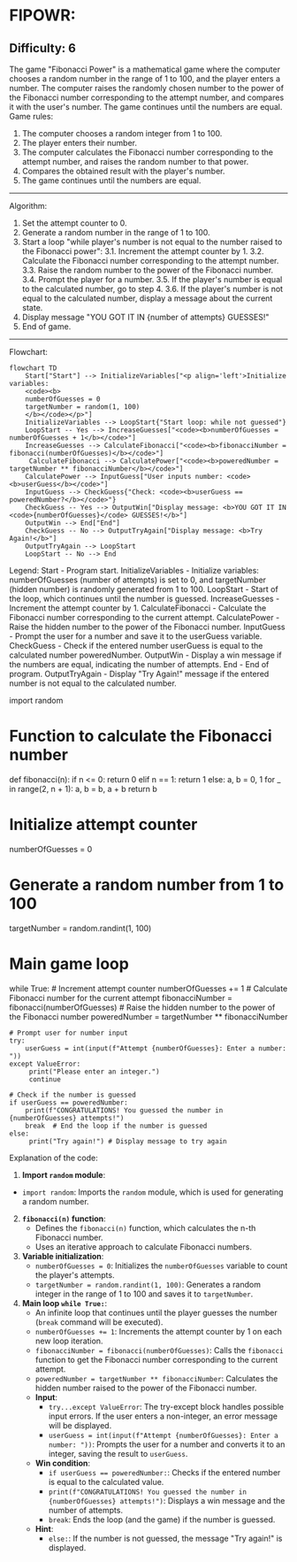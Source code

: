 FIPOWR:
=================
Difficulty: 6
-----------------
The game "Fibonacci Power" is a mathematical game where the computer chooses a random number in the range of 1 to 100, and the player enters a number.
The computer raises the randomly chosen number to the power of the Fibonacci number corresponding to the attempt number, and compares it with the user's number.
The game continues until the numbers are equal.
Game rules:
1. The computer chooses a random integer from 1 to 100.
2. The player enters their number.
3. The computer calculates the Fibonacci number corresponding to the attempt number, and raises the random number to that power.
4. Compares the obtained result with the player's number.
5. The game continues until the numbers are equal.
-----------------
Algorithm:
1. Set the attempt counter to 0.
2. Generate a random number in the range of 1 to 100.
3. Start a loop "while player's number is not equal to the number raised to the Fibonacci power":
    3.1. Increment the attempt counter by 1.
    3.2. Calculate the Fibonacci number corresponding to the attempt number.
    3.3. Raise the random number to the power of the Fibonacci number.
    3.4. Prompt the player for a number.
    3.5. If the player's number is equal to the calculated number, go to step 4.
    3.6. If the player's number is not equal to the calculated number, display a message about the current state.
4. Display message "YOU GOT IT IN {number of attempts} GUESSES!"
5. End of game.
-----------------
Flowchart:
```mermaid
flowchart TD
    Start["Start"] --> InitializeVariables["<p align='left'>Initialize variables:
    <code><b>
    numberOfGuesses = 0
    targetNumber = random(1, 100)
    </b></code></p>"]
    InitializeVariables --> LoopStart{"Start loop: while not guessed"}
    LoopStart -- Yes --> IncreaseGuesses["<code><b>numberOfGuesses = numberOfGuesses + 1</b></code>"]
    IncreaseGuesses --> CalculateFibonacci["<code><b>fibonacciNumber = fibonacci(numberOfGuesses)</b></code>"]
     CalculateFibonacci --> CalculatePower["<code><b>poweredNumber = targetNumber ** fibonacciNumber</b></code>"]
    CalculatePower --> InputGuess["User inputs number: <code><b>userGuess</b></code>"]
    InputGuess --> CheckGuess{"Check: <code><b>userGuess == poweredNumber?</b></code>"}
    CheckGuess -- Yes --> OutputWin["Display message: <b>YOU GOT IT IN <code>{numberOfGuesses}</code> GUESSES!</b>"]
    OutputWin --> End["End"]
    CheckGuess -- No --> OutputTryAgain["Display message: <b>Try Again!</b>"]
    OutputTryAgain --> LoopStart
    LoopStart -- No --> End
```
Legend:
    Start - Program start.
    InitializeVariables - Initialize variables: numberOfGuesses (number of attempts) is set to 0, and targetNumber (hidden number) is randomly generated from 1 to 100.
    LoopStart - Start of the loop, which continues until the number is guessed.
    IncreaseGuesses - Increment the attempt counter by 1.
    CalculateFibonacci - Calculate the Fibonacci number corresponding to the current attempt.
    CalculatePower - Raise the hidden number to the power of the Fibonacci number.
    InputGuess - Prompt the user for a number and save it to the userGuess variable.
    CheckGuess - Check if the entered number userGuess is equal to the calculated number poweredNumber.
    OutputWin - Display a win message if the numbers are equal, indicating the number of attempts.
    End - End of program.
    OutputTryAgain - Display "Try Again!" message if the entered number is not equal to the calculated number.


import random

# Function to calculate the Fibonacci number
def fibonacci(n):
    if n <= 0:
        return 0
    elif n == 1:
        return 1
    else:
        a, b = 0, 1
        for _ in range(2, n + 1):
            a, b = b, a + b
        return b

# Initialize attempt counter
numberOfGuesses = 0
# Generate a random number from 1 to 100
targetNumber = random.randint(1, 100)

# Main game loop
while True:
    # Increment attempt counter
    numberOfGuesses += 1
    # Calculate Fibonacci number for the current attempt
    fibonacciNumber = fibonacci(numberOfGuesses)
    # Raise the hidden number to the power of the Fibonacci number
    poweredNumber = targetNumber ** fibonacciNumber

    # Prompt user for number input
    try:
        userGuess = int(input(f"Attempt {numberOfGuesses}: Enter a number: "))
    except ValueError:
         print("Please enter an integer.")
         continue

    # Check if the number is guessed
    if userGuess == poweredNumber:
        print(f"CONGRATULATIONS! You guessed the number in {numberOfGuesses} attempts!")
        break  # End the loop if the number is guessed
    else:
         print("Try again!") # Display message to try again


Explanation of the code:
1.  **Import `random` module**:
   -  `import random`: Imports the `random` module, which is used for generating a random number.
2.  **`fibonacci(n)` function**:
    -   Defines the `fibonacci(n)` function, which calculates the n-th Fibonacci number.
    -   Uses an iterative approach to calculate Fibonacci numbers.
3.  **Variable initialization**:
    -   `numberOfGuesses = 0`: Initializes the `numberOfGuesses` variable to count the player's attempts.
    -   `targetNumber = random.randint(1, 100)`: Generates a random integer in the range of 1 to 100 and saves it to `targetNumber`.
4. **Main loop `while True:`**:
    - An infinite loop that continues until the player guesses the number (`break` command will be executed).
    - `numberOfGuesses += 1`: Increments the attempt counter by 1 on each new loop iteration.
    - `fibonacciNumber = fibonacci(numberOfGuesses)`: Calls the `fibonacci` function to get the Fibonacci number corresponding to the current attempt.
    - `poweredNumber = targetNumber ** fibonacciNumber`: Calculates the hidden number raised to the power of the Fibonacci number.
    - **Input**:
       - `try...except ValueError`: The try-except block handles possible input errors. If the user enters a non-integer, an error message will be displayed.
       - `userGuess = int(input(f"Attempt {numberOfGuesses}: Enter a number: "))`: Prompts the user for a number and converts it to an integer, saving the result to `userGuess`.
    - **Win condition**:
      -  `if userGuess == poweredNumber:`: Checks if the entered number is equal to the calculated value.
      -  `print(f"CONGRATULATIONS! You guessed the number in {numberOfGuesses} attempts!")`: Displays a win message and the number of attempts.
      - `break`: Ends the loop (and the game) if the number is guessed.
    -  **Hint**:
       - `else:`: If the number is not guessed, the message "Try again!" is displayed.
